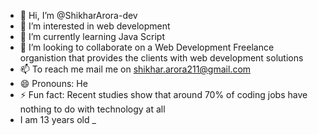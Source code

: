 - 👋 Hi, I’m @ShikharArora-dev
- 👀 I’m interested in web development
- 🌱 I’m currently learning Java Script
- 💞️ I’m looking to collaborate on a Web Development Freelance organistion that provides the clients with web development solutions
- 📫 To reach me mail me on shikhar.arora211@gmail.com 
- 😄 Pronouns: He 
- ⚡ Fun fact: Recent studies show that around 70% of coding jobs have nothing to do with technology at all
- I am 13 years old _

<!---
ShikharArora-dev/ShikharArora-dev is a ✨ special ✨ repository because its `README.md` (this file) appears on your GitHub profile.
You can click the Preview link to take a look at your changes.
--->
